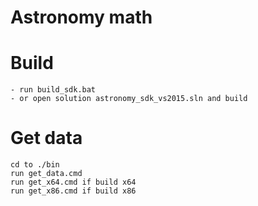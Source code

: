 # Astronomy math


# Build
	- run build_sdk.bat
	- or open solution astronomy_sdk_vs2015.sln and build

# Get data
	cd to ./bin
	run get_data.cmd
	run get_x64.cmd if build x64
	run get_x86.cmd if build x86
	